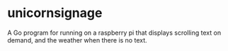 # unicornsignage
A Go program for running on a raspberry pi that displays scrolling text on demand, and the weather when there is no text.
